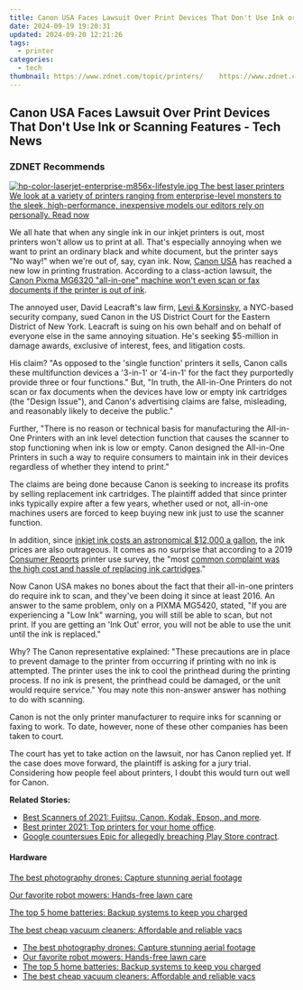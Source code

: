```yaml
---
title: Canon USA Faces Lawsuit Over Print Devices That Don't Use Ink or Scanning Features - Tech News
date: 2024-09-19 19:20:31
updated: 2024-09-20 12:21:26
tags:
  - printer
categories:
  - tech
thumbnail: https://www.zdnet.com/topic/printers/    https://www.zdnet.com/a/img/resize/0e1181ff0d3ee70d4cbc27b3a6634299bc355824/2021/10/18/a64582e5-3f5f-4862-8f91-8775eb006bbf/canon.jpg?width=170&height=128&fit=crop&auto=webp
---
```


## Canon USA Faces Lawsuit Over Print Devices That Don't Use Ink or Scanning Features - Tech News

### **ZDNET** Recommends

[![hp-color-laserjet-enterprise-m856x-lifestyle.jpg](https://www.zdnet.com/a/img/resize/a4c68caab98078e8490aa8b4b2a2b893a7623d1d/2020/05/18/7a7e314f-f876-4957-9d3c-f13132f57779/hp-color-laserjet-enterprise-m856x-lifestyle.jpg?auto=webp&fit=crop&frame=1&height=238.5&width=459) The best laser printers We look at a variety of printers ranging from enterprise-level monsters to the sleek, high-performance, inexpensive models our editors rely on personally.  Read now](https://www.zdnet.com/article/best-laser-printer/)

We all hate that when any single ink in our inkjet printers is out, most printers won't allow us to print at all. That's especially annoying when we want to print an ordinary black and white document, but the printer says "No way!" when we're out of, say, cyan ink. Now, [Canon USA](https://www.usa.canon.com/) has reached a new low in printing frustration. According to a class-action lawsuit, the [Canon Pixma MG6320 "all-in-one" machine won't even scan or fax documents if the printer is out of ink](https://www.documentcloud.org/documents/21085661-123118208417). 

The annoyed user, David Leacraft's law firm, [Levi & Korsinsky](https://www.zlk.com/), a NYC-based security company, sued Canon in the US District Court for the Eastern District of New York. Leacraft is suing on his own behalf and on behalf of everyone else in the same annoying situation. He's seeking $5-million in damage awards, exclusive of interest, fees, and litigation costs.

His claim? "As opposed to the 'single function' printers it sells, Canon calls these multifunction devices a '3-in-1' or '4-in-1' for the fact they purportedly provide three or four functions." But, "In truth, the All-in-One Printers do not scan or fax documents when the devices have low or empty ink cartridges (the "Design Issue"), and Canon's advertising claims are false, misleading, and reasonably likely to deceive the public."

Further, "There is no reason or technical basis for manufacturing the All-in-One Printers with an ink level detection function that causes the scanner to stop functioning when ink is low or empty. Canon designed the All-in-One Printers in such a way to require consumers to maintain ink in their devices regardless of whether they intend to print."

The claims are being done because Canon is seeking to increase its profits by selling replacement ink cartridges. The plaintiff added that since printer inks typically expire after a few years, whether used or not, all-in-one machines users are forced to keep buying new ink just to use the scanner function. 

In addition, since [inkjet ink costs an astronomical $12,000 a gallon](https://www.businessinsider.com/why-printer-ink-so-expensive-2019-8), the ink prices are also outrageous. It comes as no surprise that according to a 2019 [Consumer Reports](https://www.consumerreports.org/cro/index.htm) printer use survey, the "most [common complaint was the high cost and hassle of replacing ink cartridges](https://www.consumerreports.org/printers/epson-printers-lose-cr-recommendation-over-reliability-issues-problems-with-some-hp-models-a9565908563/)." 

Now Canon USA makes no bones about the fact that their all-in-one printers do require ink to scan, and they've been doing it since at least 2016\. An answer to the same problem, only on a PIXMA MG5420, stated, "If you are experiencing a "Low Ink" warning, you will still be able to scan, but not print. If you are getting an 'Ink Out' error, you will not be able to use the unit until the ink is replaced."

Why? The Canon representative explained: "These precautions are in place to prevent damage to the printer from occurring if printing with no ink is attempted. The printer uses the ink to cool the printhead during the printing process. If no ink is present, the printhead could be damaged, or the unit would require service." You may note this non-answer answer has nothing to do with scanning.

Canon is not the only printer manufacturer to require inks for scanning or faxing to work. To date, however, none of these other companies has been taken to court. 

The court has yet to take action on the lawsuit, nor has Canon replied yet. If the case does move forward, the plaintiff is asking for a jury trial. Considering how people feel about printers, I doubt this would turn out well for Canon.

**Related Stories:**

* [Best Scanners of 2021: Fujitsu, Canon, Kodak, Epson, and more](https://www.zdnet.com/article/best-scanners-of-2021-fujitsu-canon-kodak-epson-and-more/).
* [Best printer 2021: Top printers for your home office](https://www.zdnet.com/article/best-printer/).
* [Google countersues Epic for allegedly breaching Play Store contract](https://www.zdnet.com/article/google-countersues-epic-for-allegedly-breaching-play-store-contract/).

#### Hardware

[The best photography drones: Capture stunning aerial footage](https://www.zdnet.com/article/best-photography-drone/ "The best photography drones: Capture stunning aerial footage")

[Our favorite robot mowers: Hands-free lawn care](https://www.zdnet.com/article/best-robot-mower/ "Our favorite robot mowers: Hands-free lawn care")

[The top 5 home batteries: Backup systems to keep you charged](https://www.zdnet.com/article/best-home-battery/ "The top 5 home batteries: Backup systems to keep you charged")

[The best cheap vacuum cleaners: Affordable and reliable vacs](https://www.zdnet.com/article/best-cheap-vacuum/ "The best cheap vacuum cleaners: Affordable and reliable vacs")

* [The best photography drones: Capture stunning aerial footage](https://www.zdnet.com/article/best-photography-drone/ "The best photography drones: Capture stunning aerial footage")
* [Our favorite robot mowers: Hands-free lawn care](https://www.zdnet.com/article/best-robot-mower/ "Our favorite robot mowers: Hands-free lawn care")
* [The top 5 home batteries: Backup systems to keep you charged](https://www.zdnet.com/article/best-home-battery/ "The top 5 home batteries: Backup systems to keep you charged")
* [The best cheap vacuum cleaners: Affordable and reliable vacs](https://www.zdnet.com/article/best-cheap-vacuum/ "The best cheap vacuum cleaners: Affordable and reliable vacs")

<ins class="adsbygoogle"
     style="display:block"
     data-ad-format="autorelaxed"
     data-ad-client="ca-pub-7571918770474297"
     data-ad-slot="1223367746"></ins>



<ins class="adsbygoogle"
     style="display:block"
     data-ad-client="ca-pub-7571918770474297"
     data-ad-slot="8358498916"
     data-ad-format="auto"
     data-full-width-responsive="true"></ins>
